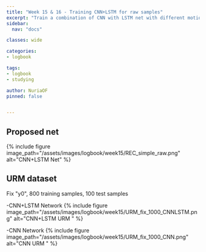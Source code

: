 ```yaml
---
title: "Week 15 & 16 - Training CNN+LSTM for raw samples"
excerpt: "Train a combination of CNN with LSTM net with different motion types and DOF."
sidebar:
  nav: "docs"

classes: wide

categories:
- logbook

tags:
- logbook
- studying

author: NuriaOF
pinned: false


---
```


## Proposed net

{% include figure image_path="/assets/images/logbook/week15/REC_simple_raw.png" alt="CNN+LSTM Net" %}

## URM dataset
Fix "y0", 800 training samples, 100 test samples

-CNN+LSTM Network
{% include figure image_path="/assets/images/logbook/week15/URM_fix_1000_CNNLSTM.png" alt="CNN+LSTM URM " %}

-CNN Network
{% include figure image_path="/assets/images/logbook/week15/URM_fix_1000_CNN.png" alt="CNN URM " %}
